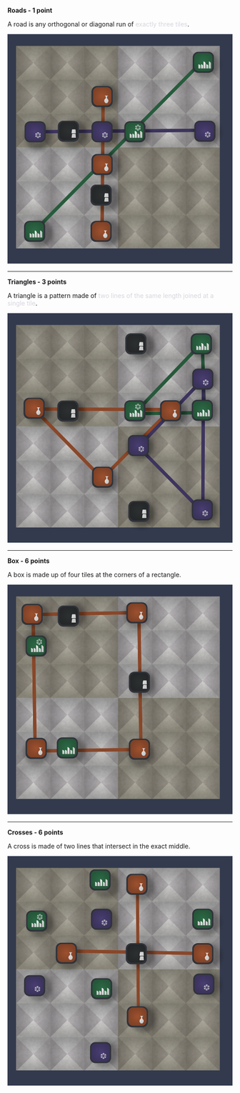 **Roads - 1 point**

A road is any orthogonal or diagonal run of <span style='color: #d7d5dfff;'>exactly three tiles</span>.

![Roads|300](/content/media/world/games/roads.png)

---

**Triangles - 3 points**

A triangle is a pattern made of <span style='color: #d7d5dfff;'>two lines of the same length joined at a single tile</span>.

![triangles|300](/content/media/world/games/triangles.png)

---

**Box - 6 points**

A box is made up of four tiles at the corners of a rectangle.

![Boxes|300](/content/media/world/games/boxes.png)

---

**Crosses - 6 points**

A cross is made of two lines that intersect in the exact middle.

![Crosses|300](/content/media/world/games/crosses.png)